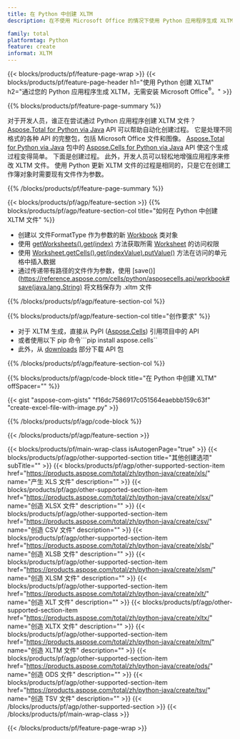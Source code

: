 ```yaml
---
title: 在 Python 中创建 XLTM
description: 在不使用 Microsoft Office 的情况下使用 Python 应用程序生成 XLTM 文件。 

family: total
platformtag: Python
feature: create
informat: XLTM
---
```

{{< blocks/products/pf/feature-page-wrap >}}
{{< blocks/products/pf/feature-page-header h1="使用 Python 创建 XLTM" h2="通过您的 Python 应用程序生成 XLTM，无需安装 Microsoft Office<sup>&reg;</sup>。" >}}

{{% blocks/products/pf/feature-page-summary %}}

对于开发人员，谁正在尝试通过 Python 应用程序创建 XLTM 文件？ [Aspose.Total for Python via Java](https://products.aspose.com/total/python-java/) API 可以帮助自动化创建过程。 它是处理不同格式的各种 API 的完整包，包括 Microsoft Office 文件和图像。 [Aspose.Total for Python via Java](https://products.aspose.com/total/python-java/) 包中的 [Aspose.Cells for Python via Java](https://products.aspose.com/cells/python-java/) API 使这个生成过程变得简单。 下面是创建过程。 此外，开发人员可以轻松地增强应用程序来修改 XLTM 文件。 使用 Python 更新 XLTM 文件的过程是相同的，只是它在创建工作簿对象时需要现有文件作为参数。

{{% /blocks/products/pf/feature-page-summary %}}

{{< blocks/products/pf/agp/feature-section >}}
{{% blocks/products/pf/agp/feature-section-col title="如何在 Python 中创建 XLTM 文件" %}}

- 创建以 文件FormatType 作为参数的新 [Workbook](https://reference.aspose.com/cells/python/asposecells.api/Workbook) 类对象
- 使用 [getWorksheets().get(index)](https://reference.aspose.com/cells/python/asposecells.api/workbook#Worksheets) 方法获取所需 [Worksheet](https://reference.aspose.com/cells/python/asposecells.api/Worksheet) 的访问权限
- 使用 [Worksheet.getCells().get(indexValue).putValue()](https://reference.aspose.com/cells/python/asposecells.api/worksheet#Cells) 方法在访问的单元格中插入数据
- 通过传递带有路径的文件作为参数，使用 [save()](https://reference.aspose.com/cells/python/asposecells.api/workbook#save(java.lang.String) 将文档保存为 .xltm 文件

{{% /blocks/products/pf/agp/feature-section-col %}}

{{% blocks/products/pf/agp/feature-section-col title="创作要求" %}}

- 对于 XLTM 生成，直接从 PyPI ([Aspose.Cells](https://pypi.org/project/aspose-cells/)) 引用项目中的 API
- 或者使用以下 pip 命令```pip install aspose.cells`` 
- 此外，从 [downloads](https://releases.aspose.com/cells/python-java) 部分下载 API 包 

{{% /blocks/products/pf/agp/feature-section-col %}}

{{% blocks/products/pf/agp/code-block title="在 Python 中创建 XLTM" offSpacer="" %}}

{{< gist "aspose-com-gists" "f16dc7586917c051564eaebbb159c63f" "create-excel-file-with-image.py" >}}

{{% /blocks/products/pf/agp/code-block %}}

{{< /blocks/products/pf/agp/feature-section >}}

{{< blocks/products/pf/main-wrap-class isAutogenPage="true" >}}
{{< blocks/products/pf/agp/other-supported-section title="其他创建选项" subTitle="" >}}
{{< blocks/products/pf/agp/other-supported-section-item href="https://products.aspose.com/total/zh/python-java/create/xls/" name="产生 XLS 文件" description="" >}}
{{< blocks/products/pf/agp/other-supported-section-item href="https://products.aspose.com/total/zh/python-java/create/xlsx/" name="创造 XLSX 文件" description="" >}}
{{< blocks/products/pf/agp/other-supported-section-item href="https://products.aspose.com/total/zh/python-java/create/csv/" name="创造 CSV 文件" description="" >}}
{{< blocks/products/pf/agp/other-supported-section-item href="https://products.aspose.com/total/zh/python-java/create/xlsb/" name="创造 XLSB 文件" description="" >}}
{{< blocks/products/pf/agp/other-supported-section-item href="https://products.aspose.com/total/zh/python-java/create/xlsm/" name="创造 XLSM 文件" description="" >}}
{{< blocks/products/pf/agp/other-supported-section-item href="https://products.aspose.com/total/zh/python-java/create/xlt/" name="创造 XLT 文件" description="" >}}
{{< blocks/products/pf/agp/other-supported-section-item href="https://products.aspose.com/total/zh/python-java/create/xltx/" name="创造 XLTX 文件" description="" >}}
{{< blocks/products/pf/agp/other-supported-section-item href="https://products.aspose.com/total/zh/python-java/create/xltm/" name="创造 XLTM 文件" description="" >}}
{{< blocks/products/pf/agp/other-supported-section-item href="https://products.aspose.com/total/zh/python-java/create/ods/" name="创造 ODS 文件" description="" >}}
{{< blocks/products/pf/agp/other-supported-section-item href="https://products.aspose.com/total/zh/python-java/create/tsv/" name="创造 TSV 文件" description="" >}}
{{< /blocks/products/pf/agp/other-supported-section >}}
{{< /blocks/products/pf/main-wrap-class >}}

{{< /blocks/products/pf/feature-page-wrap >}}
